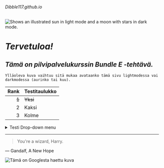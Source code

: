 ###### Dibble117.github.io
<picture>
  <source media="(prefers-color-scheme: dark)" srcset="https://user-images.githubusercontent.com/25423296/163456776-7f95b81a-f1ed-45f7-b7ab-8fa810d529fa.png">
  <source media="(prefers-color-scheme: light)" srcset="https://user-images.githubusercontent.com/25423296/163456779-a8556205-d0a5-45e2-ac17-42d089e3c3f8.png">
  <img alt="Shows an illustrated sun in light mode and a moon with stars in dark mode." src="https://user-images.githubusercontent.com/25423296/163456779-a8556205-d0a5-45e2-ac17-42d089e3c3f8.png">
</picture>

# ***Tervetuloa!***

## *Tämä on pilvipalvelukurssin Bundle E -tehtävä.*

```
Ylläoleva kuva vaihtuu sitä mukaa avataanko tämä sivu lightmodessa vai darkmodessa (aurinko tai kuu).
```

| Rank | Testitaulukko |
|-----:|---------------|
|     ~~1~~|         ~~Yksi~~      |
|     2|       Kaksi        |
|     3|            Kolme   |

<details>
<summary>Testi Drop-down menu</summary>

~~Jos näet tämän, onnistuit painamaan nuolta!~~

</details>

---
> You're a wizard, Harry.

— Gandalf, A New Hope

![Tämä on Googlesta haettu kuva]([https://tadviser.com/images/thumb/2/25/GitHub_%D0%B7%D0%B0%D0%B1%D0%BB%D0%BE%D0%BA%D0%B8%D1%80%D0%BE%D0%B2%D0%B0%D0%BB_%D0%B0%D0%BA%D0%BA%D0%B0%D1%83%D0%BD%D1%82%D1%8B_%C2%AB%D0%A1%D0%B1%D0%B5%D1%80%D0%B0%C2%BB%2C_%C2%AB%D0%90%D0%BB%D1%8C%D1%84%D0%B0-%D0%B1%D0%B0%D0%BD%D0%BA%D0%B0%C2%BB_%D0%B8_%D0%BD%D0%B5%D0%BA%D0%BE%D1%82%D0%BE%D1%80%D1%8B%D1%85_%D0%B8%D0%BD%D0%B4%D0%B8%D0%B2%D0%B8%D0%B4%D1%83%D0%B0%D0%BB%D1%8C%D0%BD%D1%8B%D1%85_%D1%80%D0%B0%D0%B7%D1%80%D0%B0%D0%B1%D0%BE%D1%82%D1%87%D0%B8%D0%BA%D0%BE%D0%B2_%D0%B8%D0%B7_%D0%A0%D0%BE%D1%81%D1%81%D0%B8%D0%B8_18-04-2022.png/840px-GitHub_%D0%B7%D0%B0%D0%B1%D0%BB%D0%BE%D0%BA%D0%B8%D1%80%D0%BE%D0%B2%D0%B0%D0%BB_%D0%B0%D0%BA%D0%BA%D0%B0%D1%83%D0%BD%D1%82%D1%8B_%C2%AB%D0%A1%D0%B1%D0%B5%D1%80%D0%B0%C2%BB%2C_%C2%AB%D0%90%D0%BB%D1%8C%D1%84%D0%B0-%D0%B1%D0%B0%D0%BD%D0%BA%D0%B0%C2%BB_%D0%B8_%D0%BD%D0%B5%D0%BA%D0%BE%D1%82%D0%BE%D1%80%D1%8B%D1%85_%D0%B8%D0%BD%D0%B4%D0%B8%D0%B2%D0%B8%D0%B4%D1%83%D0%B0%D0%BB%D1%8C%D0%BD%D1%8B%D1%85_%D1%80%D0%B0%D0%B7%D1%80%D0%B0%D0%B1%D0%BE%D1%82%D1%87%D0%B8%D0%BA%D0%BE%D0%B2_%D0%B8%D0%B7_%D0%A0%D0%BE%D1%81%D1%81%D0%B8%D0%B8_18-04-2022.png](https://github.githubassets.com/images/modules/open_graph/github-octocat.png))
